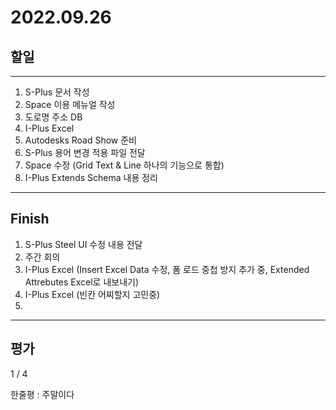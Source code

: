 # 2022.09.26

## 할일

------

1. S-Plus 문서 작성
2. Space 이용 메뉴얼 작성
3. 도로명 주소 DB
4. I-Plus Excel
5. Autodesks Road Show 준비
6. S-Plus 용어 변경 적용 파일 전달
7. Space 수정 (Grid Text & Line 하나의 기능으로 통합)
8. I-Plus Extends Schema 내용 정리








------

## Finish

1. S-Plus Steel UI 수정 내용 전달
2. 주간 회의
3. I-Plus Excel (Insert Excel Data 수정, 폼 로드 중첩 방지 추가 중, Extended Attrebutes Excel로 내보내기)
4. I-Plus Excel (빈칸 어찌할지 고민중)
5. 


------

## 평가

  1 / 4

한줄평 : 주말이다